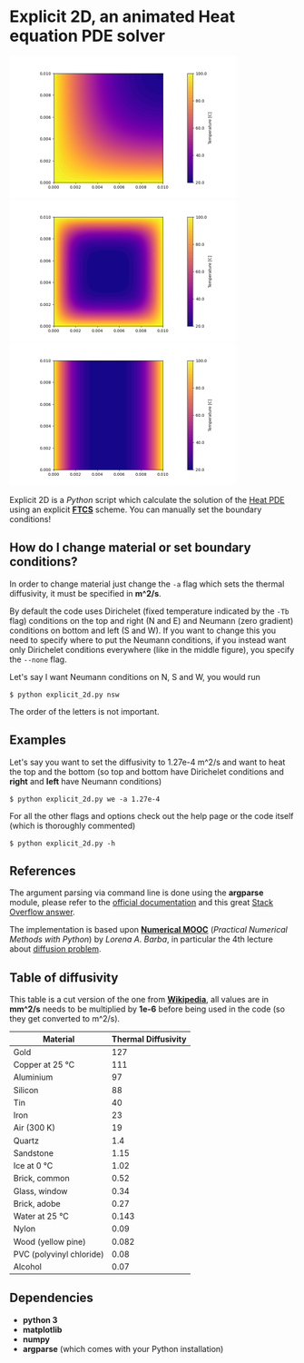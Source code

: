 # Explicit 2D, an animated Heat equation PDE solver

<img src="images/default.png" height="250"/> <img src="images/none.png" height="250"/> <img src="images/north-south.png" height="250"/>

Explicit 2D is a *Python* script which calculate the solution of the [Heat PDE](https://en.wikipedia.org/wiki/Heat_equation) using an explicit [**FTCS**](https://en.wikipedia.org/wiki/FTCS_scheme) scheme. You can manually set the boundary conditions!

## How do I change material or set boundary conditions?

In order to change material just change the `-a` flag which sets the thermal diffusivity, it must be specified in **m^2/s**.

By default the code uses Dirichelet (fixed temperature indicated by the `-Tb` flag) conditions on the top and right (N and E) and Neumann (zero gradient) conditions on bottom and left (S and W). If you want to change this you need to specify where to put the Neumann conditions, if you instead want only Dirichelet conditions everywhere (like in the middle figure), you specify the `--none` flag.

Let's say I want Neumann conditions on N, S and W, you would run
```console
$ python explicit_2d.py nsw
```
The order of the letters is not important.

## Examples

Let's say you want to set the diffusivity to 1.27e-4 m^2/s and want to heat the top and the bottom (so top and bottom have Dirichelet conditions and **right** and **left** have Neumann conditions)
```console
$ python explicit_2d.py we -a 1.27e-4 
```

For all the other flags and options check out the help page or the code itself (which is thoroughly commented)
```console
$ python explicit_2d.py -h
```

## References

The argument parsing via command line is done using the **argparse** module, please refer to the [official documentation](https://docs.python.org/3/library/argparse.html) and this great [Stack Overflow answer](https://stackoverflow.com/questions/20063/whats-the-best-way-to-parse-command-line-arguments).

The implementation is based upon [**Numerical MOOC**](https://github.com/numerical-mooc/numerical-mooc) (*Practical Numerical Methods with Python*) by *Lorena A. Barba*, in particular the 4th lecture about [diffusion problem](https://nbviewer.org/github/numerical-mooc/numerical-mooc/blob/master/lessons/04_spreadout/04_03_Heat_Equation_2D_Explicit.ipynb).

## Table of diffusivity

This table is a cut version of the one from [**Wikipedia**](https://en.wikipedia.org/wiki/Thermal_diffusivity), all values are in **mm^2/s** needs to be multiplied by **1e-6** before being used in the code (so they get converted to m^2/s).


| Material                 | Thermal Diffusivity |
|--------------------------|---------------------|
| Gold                     | 127                 |
| Copper at 25 °C          | 111                 |
| Aluminium                | 97                  |
| Silicon                  | 88                  |
| Tin                      | 40                  |
| Iron                     | 23                  |
| Air (300 K)              | 19                  |
| Quartz                   | 1.4                 |
| Sandstone                | 1.15                |
| Ice at 0 °C              | 1.02                |
| Brick, common            | 0.52                |
| Glass, window            | 0.34                |
| Brick, adobe             | 0.27                |
| Water at 25 °C           | 0.143               |
| Nylon                    | 0.09                |
| Wood (yellow pine)       | 0.082               |
| PVC (polyvinyl chloride) | 0.08                |
| Alcohol                  | 0.07                |

## Dependencies

  * **python 3**
  * **matplotlib**
  * **numpy**
  * **argparse** (which comes with your Python installation)